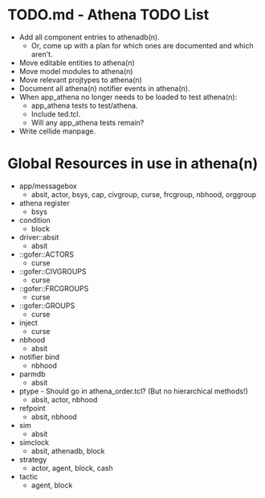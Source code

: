 # TODO.md - Athena TODO List

- Add all component entries to athenadb(n).
  - Or, come up with a plan for which ones are documented and which aren't.
- Move editable entities to athena(n)
- Move model modules to athena(n)
- Move relevant projtypes to athena(n)
- Document all athena(n) notifier events in athena(n).
- When app_athena no longer needs to be loaded to test athena(n):
  - app_athena tests to test/athena.
  - Include ted.tcl.
  - Will any app_athena tests remain?
- Write cellide manpage.

# Global Resources in use in athena(n)

- app/messagebox
  - absit, actor, bsys, cap, civgroup, curse, frcgroup, nbhood, orggroup
- athena register
  - bsys
- condition
  - block
- driver::absit
  - absit
- ::gofer::ACTORS
  - curse
- ::gofer::CIVGROUPS
  - curse
- ::gofer::FRCGROUPS
  - curse
- ::gofer::GROUPS
  - curse
- inject
  - curse
- nbhood
  - absit
- notifier bind
  - nbhood
- parmdb
  - absit
- ptype - Should go in athena_order.tcl? (But no hierarchical methods!)
  - absit, actor, nbhood
- refpoint
  - absit, nbhood
- sim
  - absit
- simclock
  - absit, athenadb, block
- strategy
  - actor, agent, block, cash
- tactic
  - agent, block


